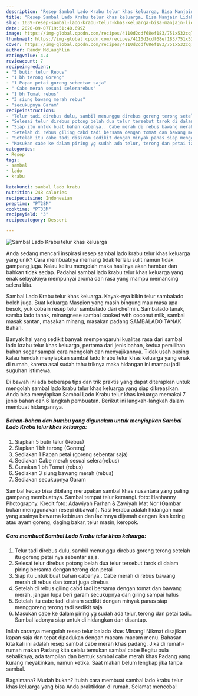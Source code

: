 ```yaml
---
description: "Resep Sambal Lado Krabu telur khas keluarga, Bisa Manjain Lidah"
title: "Resep Sambal Lado Krabu telur khas keluarga, Bisa Manjain Lidah"
slug: 1639-resep-sambal-lado-krabu-telur-khas-keluarga-bisa-manjain-lidah
date: 2020-09-07T19:51:40.699Z
image: https://img-global.cpcdn.com/recipes/4110d2cdf68ef183/751x532cq70/sambal-lado-krabu-telur-khas-keluarga-foto-resep-utama.jpg
thumbnail: https://img-global.cpcdn.com/recipes/4110d2cdf68ef183/751x532cq70/sambal-lado-krabu-telur-khas-keluarga-foto-resep-utama.jpg
cover: https://img-global.cpcdn.com/recipes/4110d2cdf68ef183/751x532cq70/sambal-lado-krabu-telur-khas-keluarga-foto-resep-utama.jpg
author: Randy McLaughlin
ratingvalue: 4.4
reviewcount: 7
recipeingredient:
- "5 butir telur Rebus"
- "1 bh terong Goreng"
- "1 Papan petai goreng sebentar saja"
- " Cabe merah sesuai selerarebus"
- "1 bh Tomat rebus"
- "3 siung bawang merah rebus"
- "secukupnya Garam"
recipeinstructions:
- "Telur tadi direbus dulu, sambil menunggu direbus goreng terong setelah itu goreng petai nya sebentar saja."
- "Selesai telur direbus potong belah dua telur tersebut tarok di dalam piring bersama dengan terong dan petai"
- "Siap itu untuk buat bahan cabenya.. Cabe merah di rebus bawang merah di rebus dan tomat juga direbus"
- "Setelah di rebus giling cabd tadi bersama dengan tomat dan bawang merah, jangan lupa beri garam secukupnya dan giling sampai halus"
- "Setelah itu cabe tadi disiram sedikit dengan minyak panas siap menggoreng terong tadi sedikit saja"
- "Masukan cabe ke dalam piring yg sudah ada telur, terong dan petai tadi.. Sambal ladonya siap untuk di hidangkan dan disantap."
categories:
- Resep
tags:
- sambal
- lado
- krabu

katakunci: sambal lado krabu 
nutrition: 248 calories
recipecuisine: Indonesian
preptime: "PT28M"
cooktime: "PT33M"
recipeyield: "3"
recipecategory: Dessert

---
```



![Sambal Lado Krabu telur khas keluarga](https://img-global.cpcdn.com/recipes/4110d2cdf68ef183/751x532cq70/sambal-lado-krabu-telur-khas-keluarga-foto-resep-utama.jpg)

Anda sedang mencari inspirasi resep sambal lado krabu telur khas keluarga yang unik? Cara membuatnya memang tidak terlalu sulit namun tidak gampang juga. Kalau keliru mengolah maka hasilnya akan hambar dan bahkan tidak sedap. Padahal sambal lado krabu telur khas keluarga yang enak selayaknya mempunyai aroma dan rasa yang mampu memancing selera kita.

Sambal Lado Krabu telur khas keluarga. Kayak-nya bikin telur sambalado boleh juga.⁣ Buat keluarga Maspion yang masih bingung mau masa apa besok, yuk cobain resep telur sambalado dari chefmin. Sambalado tanak, samba lado tanak, minangnese sambal cooked with coconut milk, sambal masak santan, masakan minang, masakan padang SAMBALADO TANAK Bahan.

Banyak hal yang sedikit banyak mempengaruhi kualitas rasa dari sambal lado krabu telur khas keluarga, pertama dari jenis bahan, kedua pemilihan bahan segar sampai cara mengolah dan menyajikannya. Tidak usah pusing kalau hendak menyiapkan sambal lado krabu telur khas keluarga yang enak di rumah, karena asal sudah tahu triknya maka hidangan ini mampu jadi suguhan istimewa.


Di bawah ini ada beberapa tips dan trik praktis yang dapat diterapkan untuk mengolah sambal lado krabu telur khas keluarga yang siap dikreasikan. Anda bisa menyiapkan Sambal Lado Krabu telur khas keluarga memakai 7 jenis bahan dan 6 langkah pembuatan. Berikut ini langkah-langkah dalam membuat hidangannya.

<!--inarticleads1-->

##### Bahan-bahan dan bumbu yang digunakan untuk menyiapkan Sambal Lado Krabu telur khas keluarga:

1. Siapkan 5 butir telur (Rebus)
1. Siapkan 1 bh terong (Goreng)
1. Sediakan 1 Papan petai (goreng sebentar saja)
1. Sediakan  Cabe merah sesuai selera(rebus)
1. Gunakan 1 bh Tomat (rebus)
1. Sediakan 3 siung bawang merah (rebus)
1. Sediakan secukupnya Garam


Sambal kecap bisa dibilang merupakan sambal khas nusantara yang paling gampang membuatnya. Sambal tempat telur kemangi. foto: Hanhanny Photography. Kredit foto: Adawiyah Farhan &amp; Zawiyah Mat Nor (Gambar bukan menggunakan resepi dibawah). Nasi kerabu adalah hidangan nasi yang asalnya bewarna kebiruan dan lazimnya dijamah dengan ikan kering atau ayam goreng, daging bakar, telur masin, keropok. 

<!--inarticleads2-->

##### Cara membuat Sambal Lado Krabu telur khas keluarga:

1. Telur tadi direbus dulu, sambil menunggu direbus goreng terong setelah itu goreng petai nya sebentar saja.
1. Selesai telur direbus potong belah dua telur tersebut tarok di dalam piring bersama dengan terong dan petai
1. Siap itu untuk buat bahan cabenya.. Cabe merah di rebus bawang merah di rebus dan tomat juga direbus
1. Setelah di rebus giling cabd tadi bersama dengan tomat dan bawang merah, jangan lupa beri garam secukupnya dan giling sampai halus
1. Setelah itu cabe tadi disiram sedikit dengan minyak panas siap menggoreng terong tadi sedikit saja
1. Masukan cabe ke dalam piring yg sudah ada telur, terong dan petai tadi.. Sambal ladonya siap untuk di hidangkan dan disantap.


Inilah caranya mengolah resep telur balado khas Minang! Nikmat disajikan kapan saja dan tepat dipadukan dengan macam-macam menu. Bahasan kita kali ini adalah resep sambal cabe merah khas padang. Jika di rumah-rumah makan Padang kita selalu temukan sambal cabe Begitu pula sebaliknya, ada tampilan dan bentuk sambal cabe merah khas Padang yang kurang meyakinkan, namun ketika. Saat makan belum lengkap jika tanpa sambal. 

Bagaimana? Mudah bukan? Itulah cara membuat sambal lado krabu telur khas keluarga yang bisa Anda praktikkan di rumah. Selamat mencoba!
